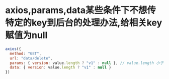 # axios,params,data某些条件下不想传特定的key到后台的处理办法,给相关key赋值为null

```js
axios({
  method: "GET",
  url: "data/delete",
  params: { version: value.length ? "v1" : null }, // value.length 小于 0
  data: { version: value.length ? "v1" : null }
})
```